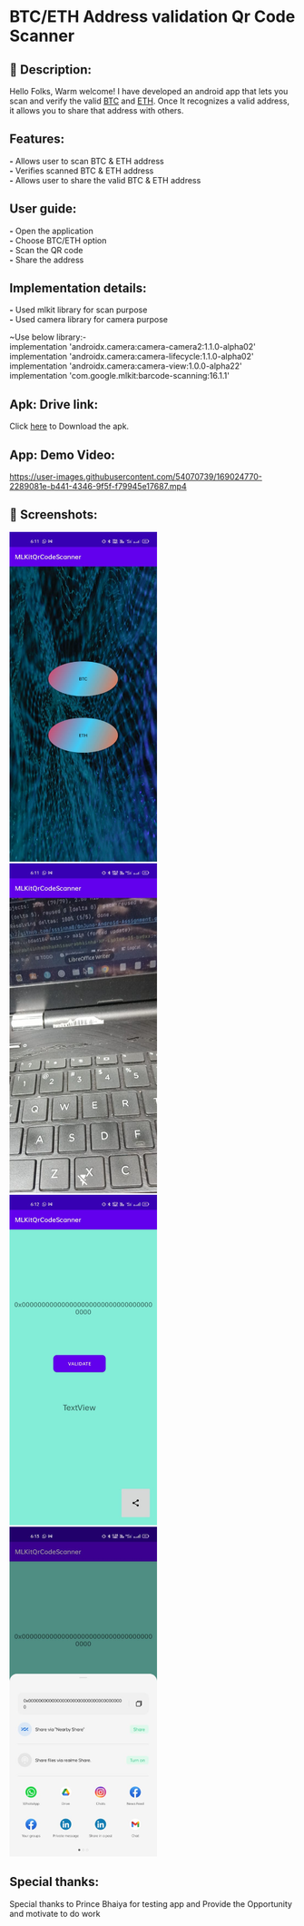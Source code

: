 # BTC/ETH Address validation Qr Code Scanner


## :scroll: Description:
Hello Folks, Warm welcome! 
I have developed an android app that lets you scan and verify the valid [BTC]((https://en.wikipedia.org/wiki/Bitcoin)) and [ETH]((https://en.wikipedia.org/wiki/Ethereum)). Once It recognizes a valid address, it allows you to share that address with others.

## Features:
**-** Allows user to scan BTC & ETH address<br />
**-** Verifies scanned BTC & ETH address<br />
**-** Allows user to share the valid BTC & ETH address<br />



## User guide:

**-** Open the application<br />
**-** Choose BTC/ETH option<br />
**-** Scan the QR code<br />
**-** Share the address<br />
## Implementation details:

**-** Used mlkit library for scan purpose<br />
**-** Used camera library for camera purpose


~Use below library:-<br />
implementation 'androidx.camera:camera-camera2:1.1.0-alpha02'<br />
implementation 'androidx.camera:camera-lifecycle:1.1.0-alpha02'<br />
implementation 'androidx.camera:camera-view:1.0.0-alpha22'<br />
implementation 'com.google.mlkit:barcode-scanning:16.1.1'<br />
## Apk: Drive link:
Click [here](https://drive.google.com/file/d/13gUk3mdvQMgqZD7eKQJUrPCX2d53MktV/view?usp=sharing) to Download the apk.





## App: Demo Video:
https://user-images.githubusercontent.com/54070739/169024770-2289081e-b441-4346-9f5f-f79945e17687.mp4



## :camera_flash: Screenshots:
<!-- You can add more screenshots here if you like -->

<img src="/results/1.jpeg" width="260">
<img src="/results/2.jpeg" width="260"> 
<img src="/results/3.jpeg" width="260">
<img src="/results/4.jpeg" width="260">

## Special thanks:
  Special thanks to Prince Bhaiya  for testing app and Provide the Opportunity and motivate to do work
```
